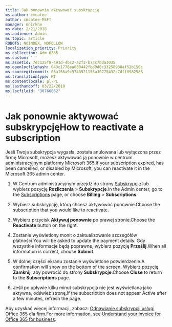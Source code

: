 ```yaml
---
title: Jak ponownie aktywować subskrypcję
ms.author: cmcatee
author: cmcatee-MSFT
manager: mnirkhe
ms.date: 2/21/2018
ms.audience: Admin
ms.topic: article
ROBOTS: NOINDEX, NOFOLLOW
localization_priority: Priority
ms.collection: Adm_O365
ms.custom: ''
ms.assetid: 7dc125f8-491d-4bc2-a2f2-b73c7bda3035
ms.openlocfilehash: 643c1778ea080442fbd9d0c33258938af52b150c
ms.sourcegitcommit: 03a156a9c9740521155a30775492c7dff0982588
ms.translationtype: HT
ms.contentlocale: pl-PL
ms.lasthandoff: 03/22/2019
ms.locfileid: "30766862"
---
```

# <a name="how-to-reactivate-a-subscription"></a><span data-ttu-id="aaff8-102">Jak ponownie aktywować subskrypcję</span><span class="sxs-lookup"><span data-stu-id="aaff8-102">How to reactivate a subscription</span></span>

<span data-ttu-id="aaff8-103">Jeśli Twoja subskrypcja wygasła, została anulowana lub wyłączona przez firmę Microsoft, możesz aktywować ją ponownie w centrum administracyjnym platformy Microsoft 365.</span><span class="sxs-lookup"><span data-stu-id="aaff8-103">If your subscription expired, has been cancelled, or disabled by Microsoft, you can reactivate it in the Microsoft 365 admin center.</span></span>
  
1. <span data-ttu-id="aaff8-104">W Centrum administracyjnym przejdź do strony [Subskrypcje](https://go.microsoft.com/fwlink/p/?linkid=842054) lub wybierz pozycję **Rozliczenia** \> **Subskrypcje**.</span><span class="sxs-lookup"><span data-stu-id="aaff8-104">In the Admin center, go to the [Subscriptions](https://go.microsoft.com/fwlink/p/?linkid=842054) page, or choose **Billing** \> **Subscriptions**.</span></span>
    
2. <span data-ttu-id="aaff8-105">Wybierz subskrypcję, którą chcesz aktywować ponownie.</span><span class="sxs-lookup"><span data-stu-id="aaff8-105">Choose the subscription that you would like to reactivate.</span></span>
    
3. <span data-ttu-id="aaff8-106">Wybierz przycisk **Aktywuj ponownie** po prawej stronie.</span><span class="sxs-lookup"><span data-stu-id="aaff8-106">Choose the **Reactivate** button on the right.</span></span> 
    
4. <span data-ttu-id="aaff8-107">Zostanie wyświetlony monit o zaktualizowanie szczegółów płatności.</span><span class="sxs-lookup"><span data-stu-id="aaff8-107">You will be asked to update the payment details.</span></span> <span data-ttu-id="aaff8-108">Gdy wszystkie informacje będą poprawne, wybierz pozycję **Prześlij**.</span><span class="sxs-lookup"><span data-stu-id="aaff8-108">When all information is correct, choose **Submit**.</span></span>
    
5. <span data-ttu-id="aaff8-109">W dolnej części ekranu zostanie wyświetlone potwierdzenie.</span><span class="sxs-lookup"><span data-stu-id="aaff8-109">A confirmation will show on the bottom of the screen.</span></span> <span data-ttu-id="aaff8-110">Wybierz pozycję **Zamknij**, aby powrócić do strony **Subskrypcje**.</span><span class="sxs-lookup"><span data-stu-id="aaff8-110">Choose **Close** to return to the **Subscriptions** page.</span></span> 
    
6. <span data-ttu-id="aaff8-111">Jeśli po upływie kilku minut subskrypcja nie jest wyświetlana jako aktywna, odśwież stronę.</span><span class="sxs-lookup"><span data-stu-id="aaff8-111">If the subscription does not appear Active after a few minutes, refresh the page.</span></span>
    
<span data-ttu-id="aaff8-112">Aby uzyskać więcej informacji, zobacz: [Odnawianie subskrypcji usługi Office 365 dla firm](https://support.office.com/article/8d83b530-f4ca-47f6-a666-e5791cbacc7e).</span><span class="sxs-lookup"><span data-stu-id="aaff8-112">For more information, see [Understand your invoice for Office 365 for business](https://support.office.com/article/8d83b530-f4ca-47f6-a666-e5791cbacc7e).</span></span>
  

